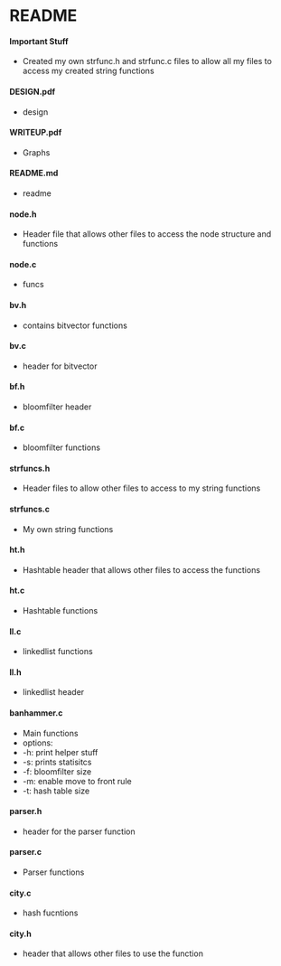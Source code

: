 # README

#### Important Stuff
* Created my own strfunc.h and strfunc.c files to allow all my files to access my created string functions
#### DESIGN.pdf
* design

#### WRITEUP.pdf
* Graphs

#### README.md
* readme

#### node.h
* Header file that allows other files to access the node structure and functions

#### node.c
* funcs
#### bv.h
* contains bitvector functions

#### bv.c
* header for bitvector

#### bf.h
* bloomfilter header

#### bf.c
* bloomfilter functions

#### strfuncs.h
* Header files to allow other files to access to my string functions

#### strfuncs.c
* My own string functions

#### ht.h
* Hashtable header that allows other files to access the functions

#### ht.c
* Hashtable functions

#### ll.c
* linkedlist functions

#### ll.h
* linkedlist header

#### banhammer.c
* Main functions
* options:
* -h: print helper stuff
* -s: prints statisitcs
* -f: bloomfilter size
* -m: enable move to front rule
* -t: hash table size

#### parser.h
* header for the parser function

#### parser.c
* Parser functions
#### city.c
* hash fucntions

#### city.h
* header that allows other files to use the function

 
